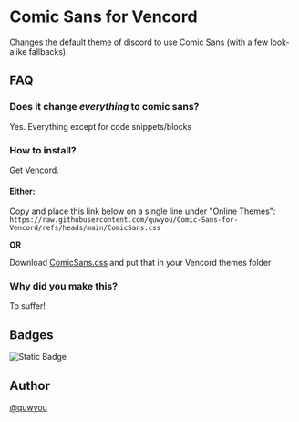 # Comic Sans for Vencord

Changes the default theme of discord to use Comic Sans (with a few look-alike fallbacks).

## FAQ

### Does it change _everything_ to comic sans?

Yes. Everything except for code snippets/blocks

### How to install?

Get [Vencord](https://vencord.dev/).

#### Either:

Copy and place this link below on a single line under "Online Themes": `https://raw.githubusercontent.com/quwyou/Comic-Sans-for-Vencord/refs/heads/main/ComicSans.css`

**OR**

Download [ComicSans.css](https://github.com/quwyou/Comic-Sans-for-Vencord/blob/main/ComicSans.css) and put that in your Vencord themes folder

### Why did you make this?

To suffer!

## Badges

![Static Badge](https://img.shields.io/badge/Vencord-Theme-Black?style=flat)



## Author

[@quwyou](https://github.com/quwyou)


